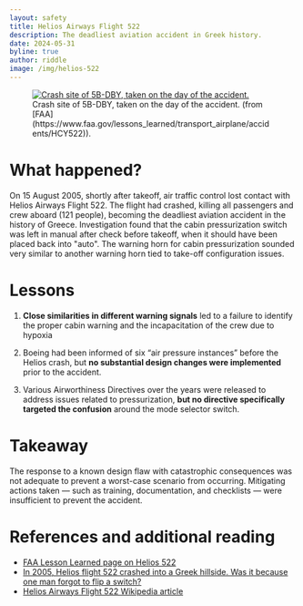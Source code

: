 ```yaml
---
layout: safety
title: Helios Airways Flight 522
description: The deadliest aviation accident in Greek history.
date: 2024-05-31
byline: true
author: riddle
image: /img/helios-522
---
```


<div class="row">
<div class="col-md-8" markdown="1">

<figure class="figure float-end w-25">
<a href="/img/helios-522.jpg">
<img class="figure-img img-fluid rounded" src="/img/helios-522.jpg"
alt="Crash site of 5B-DBY, taken on the day of the accident."/></a> 
<figcaption class="figure-caption" markdown="1">
Crash site of 5B-DBY, taken on the day of the accident. (from
[FAA](https://www.faa.gov/lessons_learned/transport_airplane/accidents/HCY522)).
</figcaption>
</figure>

# What happened?

On 15 August 2005, shortly after takeoff, air traffic control lost contact with
Helios Airways Flight 522. The flight had crashed, killing all passengers and
crew aboard (121 people), becoming the deadliest aviation accident in the
history of Greece. Investigation found that the cabin pressurization switch was
left in manual after check before takeoff, when it should have been placed back
into "auto". The warning horn for cabin pressurization sounded very similar to
another warning horn tied to take-off configuration issues.

# Lessons

1. **Close similarities in different warning signals** led to a failure to
   identify the proper cabin warning and the incapacitation of the crew due
   to hypoxia

2. Boeing had been informed of six “air pressure instances” before the Helios crash,
   but **no substantial design changes were implemented** prior to the accident.

3. Various Airworthiness Directives over the years were released to address issues related to
   pressurization, **but no directive specifically targeted the confusion** around the
   mode selector switch.

# Takeaway

The response to a known design flaw with catastrophic consequences was not
adequate to prevent a worst-case scenario from occurring. Mitigating actions
taken — such as training, documentation, and checklists — were insufficient to
prevent the accident.

# References and additional reading

- [FAA Lesson Learned page on Helios
  522](https://www.faa.gov/lessons_learned/transport_airplane/accidents/HCY522)
- [In 2005, Helios flight 522 crashed into a Greek hillside. Was it because one
  man forgot to flip a
  switch?](https://www.theguardian.com/world/2020/sep/19/in-2005-helios-flight-522-crashed-into-a-greek-hillside-was-it-because-one-man-forgot-to-flip-a-switch)
- [Helios Airways Flight 522 Wikipedia article](https://en.wikipedia.org/wiki/Helios_Airways_Flight_522)

</div>
</div>
